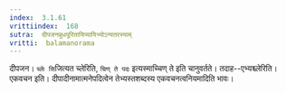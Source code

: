 ```yaml
---
index:  3.1.61
vrittiindex:  168
sutra:  दीपजनबुधपूरितायिप्यायिभ्योऽन्यतरस्याम्
vritti:  balamanorama 
---
```


दीपजन। `च्लेः सि`जित्यत च्लेरिति, `चिण् ते पदः` इत्यस्माच्चिण् ते इति चानुवर्तते। तदाह--एभ्यश्च्लेरिति। एकवचन इति। दीपादीनामात्मनेपदित्वेन तेभ्यस्तशब्दस्य एकवचनत्वनियमादिति भावः। 

